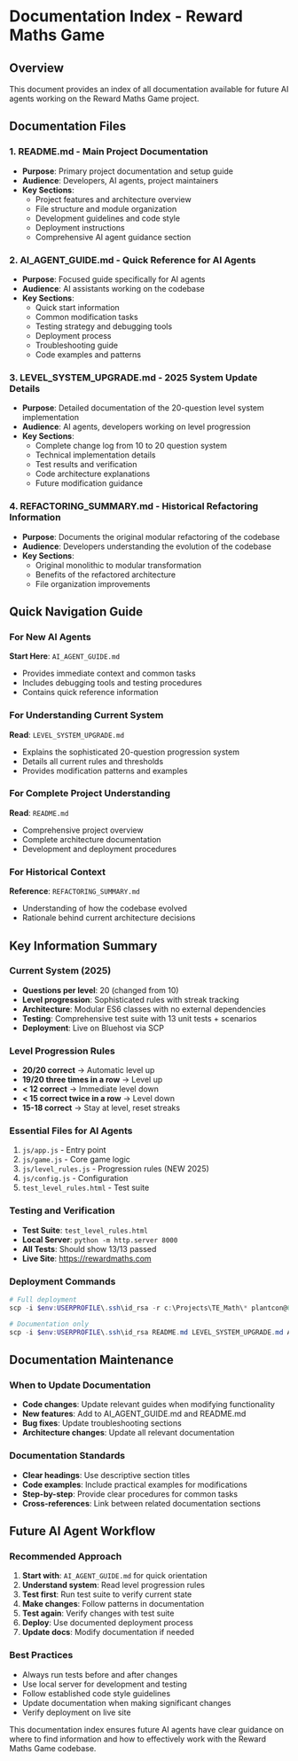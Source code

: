 # Documentation Index - Reward Maths Game

## Overview
This document provides an index of all documentation available for future AI agents working on the Reward Maths Game project.

## Documentation Files

### 1. **README.md** - Main Project Documentation
- **Purpose**: Primary project documentation and setup guide
- **Audience**: Developers, AI agents, project maintainers
- **Key Sections**:
  - Project features and architecture overview
  - File structure and module organization
  - Development guidelines and code style
  - Deployment instructions
  - Comprehensive AI agent guidance section

### 2. **AI_AGENT_GUIDE.md** - Quick Reference for AI Agents
- **Purpose**: Focused guide specifically for AI agents
- **Audience**: AI assistants working on the codebase
- **Key Sections**:
  - Quick start information
  - Common modification tasks
  - Testing strategy and debugging tools
  - Deployment process
  - Troubleshooting guide
  - Code examples and patterns

### 3. **LEVEL_SYSTEM_UPGRADE.md** - 2025 System Update Details
- **Purpose**: Detailed documentation of the 20-question level system implementation
- **Audience**: AI agents, developers working on level progression
- **Key Sections**:
  - Complete change log from 10 to 20 question system
  - Technical implementation details
  - Test results and verification
  - Code architecture explanations
  - Future modification guidance

### 4. **REFACTORING_SUMMARY.md** - Historical Refactoring Information
- **Purpose**: Documents the original modular refactoring of the codebase
- **Audience**: Developers understanding the evolution of the codebase
- **Key Sections**:
  - Original monolithic to modular transformation
  - Benefits of the refactored architecture
  - File organization improvements

## Quick Navigation Guide

### For New AI Agents
**Start Here**: `AI_AGENT_GUIDE.md`
- Provides immediate context and common tasks
- Includes debugging tools and testing procedures
- Contains quick reference information

### For Understanding Current System
**Read**: `LEVEL_SYSTEM_UPGRADE.md`
- Explains the sophisticated 20-question progression system
- Details all current rules and thresholds
- Provides modification patterns and examples

### For Complete Project Understanding
**Read**: `README.md`
- Comprehensive project overview
- Complete architecture documentation
- Development and deployment procedures

### For Historical Context
**Reference**: `REFACTORING_SUMMARY.md`
- Understanding of how the codebase evolved
- Rationale behind current architecture decisions

## Key Information Summary

### Current System (2025)
- **Questions per level**: 20 (changed from 10)
- **Level progression**: Sophisticated rules with streak tracking
- **Architecture**: Modular ES6 classes with no external dependencies
- **Testing**: Comprehensive test suite with 13 unit tests + scenarios
- **Deployment**: Live on Bluehost via SCP

### Level Progression Rules
- **20/20 correct** → Automatic level up
- **19/20 three times in a row** → Level up
- **< 12 correct** → Immediate level down
- **< 15 correct twice in a row** → Level down
- **15-18 correct** → Stay at level, reset streaks

### Essential Files for AI Agents
1. `js/app.js` - Entry point
2. `js/game.js` - Core game logic
3. `js/level_rules.js` - Progression rules (NEW 2025)
4. `js/config.js` - Configuration
5. `test_level_rules.html` - Test suite

### Testing and Verification
- **Test Suite**: `test_level_rules.html`
- **Local Server**: `python -m http.server 8000`
- **All Tests**: Should show 13/13 passed
- **Live Site**: https://rewardmaths.com

### Deployment Commands
```powershell
# Full deployment
scp -i $env:USERPROFILE\.ssh\id_rsa -r c:\Projects\TE_Math\* plantcon@67.20.113.97:/home/plantcon/public_html/website_f273a6c3

# Documentation only
scp -i $env:USERPROFILE\.ssh\id_rsa README.md LEVEL_SYSTEM_UPGRADE.md AI_AGENT_GUIDE.md plantcon@67.20.113.97:/home/plantcon/public_html/website_f273a6c3
```

## Documentation Maintenance

### When to Update Documentation
- **Code changes**: Update relevant guides when modifying functionality
- **New features**: Add to AI_AGENT_GUIDE.md and README.md
- **Bug fixes**: Update troubleshooting sections
- **Architecture changes**: Update all relevant documentation

### Documentation Standards
- **Clear headings**: Use descriptive section titles
- **Code examples**: Include practical examples for modifications
- **Step-by-step**: Provide clear procedures for common tasks
- **Cross-references**: Link between related documentation sections

## Future AI Agent Workflow

### Recommended Approach
1. **Start with**: `AI_AGENT_GUIDE.md` for quick orientation
2. **Understand system**: Read level progression rules
3. **Test first**: Run test suite to verify current state
4. **Make changes**: Follow patterns in documentation
5. **Test again**: Verify changes with test suite
6. **Deploy**: Use documented deployment process
7. **Update docs**: Modify documentation if needed

### Best Practices
- Always run tests before and after changes
- Use local server for development and testing
- Follow established code style guidelines
- Update documentation when making significant changes
- Verify deployment on live site

This documentation index ensures future AI agents have clear guidance on where to find information and how to effectively work with the Reward Maths Game codebase.
